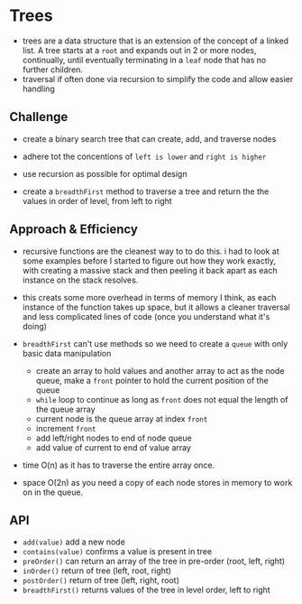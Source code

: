 # Trees

- trees are a data structure that is an extension of the concept of a linked list. A tree starts at a `root` and expands out in 2 or more nodes, continually, until eventually terminating in a `leaf` node that has no further children.
- traversal if often done via recursion to simplify the code and allow easier handling

## Challenge

- create a binary search tree that can create, add, and traverse nodes 
- adhere tot the concentions of `left is lower` and `right is higher`
- use recursion as possible for optimal design

- create a `breadthFirst` method to traverse a tree and return the the values in order of level, from left to right

## Approach & Efficiency

- recursive functions are the cleanest way to to do this. i had to look at some examples before I started to figure out how they work exactly, with creating a massive stack and then peeling it back apart as each instance on the stack resolves.
- this creats some more overhead in terms of memory I think, as each instance of the function takes up space, but it allows a cleaner traversal and less complicated lines of code (once you understand what it's doing)

- `breadthFirst` can't use methods so we need to create a `queue` with only basic data manipulation
  - create an array to hold values and another array to act as the node queue, make a `front` pointer to hold the current position of the queue
  - `while` loop to continue as long as `front` does not equal the length of the queue array
  - current node is the queue array at index `front`
  - increment `front`
  - add left/right nodes to end of node queue
  - add value of current to end of value array
- time O(n) as it has to traverse the entire array once.
- space O(2n) as you need a copy of each node stores in memory to work on in the queue.

## API

- `add(value)` add a new node
- `contains(value)` confirms a value is present in tree
- `preOrder()` can return an array of the tree in pre-order (root, left, right)
- `inOrder()` return of tree (left, root, right)
- `postOrder()` return of tree (left, right, root)
- `breadthFirst()` returns values of the tree in level order, left to right